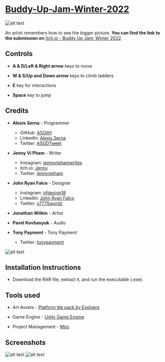 # [Buddy-Up-Jam-Winter-2022](https://letrickster.itch.io/the-bigger-picture)

![alt text](https://img.itch.zone/aW1nLzgyMjM4NzkucG5n/315x250%23c/bFU9ps.png "The Bigger Picture Screenshot")

An artist remembers how to see the bigger picture. **You can find the link to the submission on** [itch.io - Buddy Up Jam: Winter 2022](https://itch.io/jam/buddy-up-jam-2022/rate/1411577).

## Controls

* **A & D/Left & Right arrow** keys to move

* **W & S/Up and Down arrow** keys to climb ladders

* **E** key for interactions

* **Space** key to jump  

## Credits
* **Alexis Serna** - Programmer
  - GitHub: [ASGitH](https://github.com/ASGitH)
  - LinkedIn: [Alexis Serna](https://www.linkedin.com/in/alexisserna)
  - Twitter: [ASGDTweet](https://twitter.com/ASGDTweet)

* **Jenny Vi Pham** - Writer
  - Instagram: [jennyviphamwrites](https://www.instagram.com/jennyviphamwrites)
  - itch.io: [Jenny](https://itch.io/profile/jennyvipham)
  - Twitter: [jennyvipham](https://twitter.com/jennyvipham)

* **John Ryan Falco** - Designer
  - Instagram: [jrfdesign18](https://www.instagram.com/jrfdesign18)
  - LinkedIn: [John Ryan Falco](https://www.linkedin.com/in/johnfalco318)
  - Twitter: [x777Swordz](https://twitter.com/x777Swordz)

* **Jonathan Witkin** - Artist

* **Pavel Kovbasyuk** - Audio

* **Tony Payment** - Tony Payment
  - Twitter: [tonypayment](https://twitter.com/tonypayment)

![alt text](https://img.itch.zone/aW1hZ2UvMTQxMTU3Ny84MjI0MTE4LnBuZw==/original/z0W9VW.png "The Bigger Picture Screenshot")

## Installation Instructions
* Download the RAR file, extract it, and run the executable (.exe).

## Tools used
* Art Assets - [Platform tile pack by Evolvers](https://assetstore.unity.com/packages/2d/environments/platform-tile-pack-204101)

* Game Engine - [Unity Game Engine](https://unity.com)

* Project Management - [Miro](https://miro.com)

## Screenshots
![alt text](https://img.itch.zone/aW1hZ2UvMTQxMTU3Ny84MjI0MTE5LnBuZw==/original/Mt5yAs.png "The Bigger Picture Screenshot")
![alt text](https://img.itch.zone/aW1hZ2UvMTQxMTU3Ny84MjI0MTM2LnBuZw==/original/kiRwSJ.png "The Bigger Picture Screenshot")
